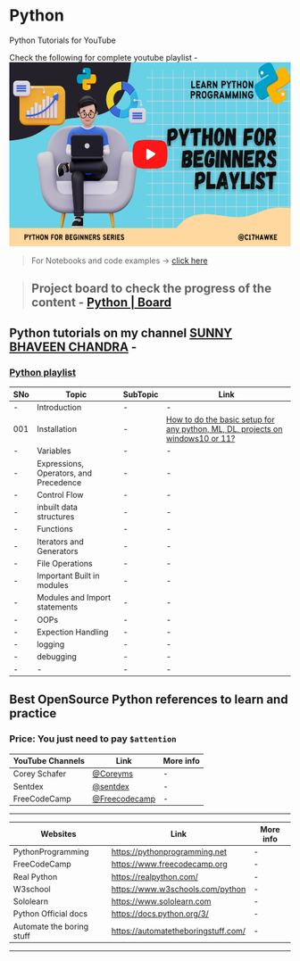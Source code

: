 # Python
Python Tutorials for YouTube

Check the following for complete youtube playlist -
[<img src="https://raw.githubusercontent.com/c17hawke/Python/main/docs/img/playlist_icon.png" alt="Girl in a jacket" width="630" height="330">](https://youtube.com/playlist?list=PLrdaCCBhU_hnxIzB7EJlY-pfYOMGRycAK)


> For Notebooks and code examples -> [click here](./docs/notebooks/)

> ## Project board to check the progress of the content - [**Python | Board**](https://github.com/users/c17hawke/projects/13/views/1)

## Python tutorials on my channel [SUNNY BHAVEEN CHANDRA](https://www.youtube.com/c/c17hawke) -

### [Python playlist](https://youtube.com/playlist?list=PLrdaCCBhU_hnxIzB7EJlY-pfYOMGRycAK)

|SNo| Topic | SubTopic | Link |
|-|-|-|-|
|-| Introduction |-|-| 
|001|Installation|-|[How to do the basic setup for any python, ML, DL, projects on windows10 or 11?](https://youtu.be/bVM-QujJ0AI)|
|-| Variables |-|-|
|-| Expressions, Operators, and Precedence |-|-|
|-| Control Flow |-|-|
|-| inbuilt data structures |-|-|
|-| Functions |-|-|
|-| Iterators and Generators |-|-|
|-| File Operations |-|-|
|-| Important Built in modules |-|-|
|-| Modules and Import statements |-|-|
|-| OOPs |-|-|
|-| Expection Handling |-|-|
|-| logging |-|-|
|-| debugging |-|-|
|-|-|-|-|


## Best OpenSource Python references to learn and practice

### Price: You just need to pay **`$attention`**

| YouTube Channels | Link | More info |
|-|-|-|
|Corey Schafer|[@Coreyms](https://www.youtube.com/c/Coreyms)|-|
|Sentdex|[@sentdex](https://www.youtube.com/c/sentdex)|-|
|FreeCodeCamp|[@Freecodecamp](https://www.youtube.com/c/Freecodecamp)|-|

---

| Websites | Link | More info |
|-|-|-|
|PythonProgramming|https://pythonprogramming.net|-|
|FreeCodeCamp|https://www.freecodecamp.org|-|
|Real Python|https://realpython.com/|-|
|W3school|https://www.w3schools.com/python|-|
|Sololearn|https://www.sololearn.com|-|
|Python Official docs| https://docs.python.org/3/ | - |
|Automate the boring stuff|https://automatetheboringstuff.com/|-|
---

